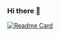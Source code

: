 ### Hi there 👋

[![Readme Card](https://github-readme-stats.vercel.app/api/pin/?username=andreyvlv&repo=Snake)](https://github.com/andreyvlv/Snake)
